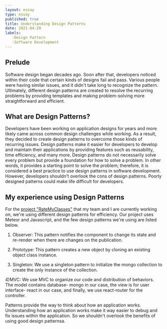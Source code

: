 ```yaml
---
layout: essay
type: essay
published: true
title: Understanding Design Patterns
date: 2021-04-29
labels:
   -Design Pattern
   -Software Development
---
```



## Prelude
Software design began decades ago. Soon after that, developers noticed within their code that certain kinds of designs fail and pass.  Various people were having similar issues, and it didn't take long to recognize the pattern. Ultimately, different design patterns are created to resolve the recurring problems by providing templates and making problem-solving more straightforward and efficient. 

## What are Design Patterns?  
Developers have been working on application designs for years and more likely came across common design challenges while working. As a result, they decided to create design patterns to overcome those kinds of recurring issues. Design patterns make it easier for developers to develop and maintain their applications by providing features such as reusability, time efficiency, and many more. Design patterns do not necessarily solve every problem but provide a foundation for how to solve a problem. In other words, it provides a starting point to solve the problem; therefore, it is considered a best practice to use design patterns in software development.  However, developers shouldn't overlook the cons of design patterns. Poorly designed patterns could make life difficult for developers. 

## My experience using Design Patterns
   For the [project "RateMyClasses"](https://rate-my-classes-manoa.github.io/) that my team and I are currently working on, we're using different design patterns for efficiency. Our project uses Meteor and Javascript, and the few design patterns we're using are listed below. 
   
1) Observer: This pattern notifies the component to change its state and re-render when there are changes on the publication.

2) Prototype: This pattern creates a new object by cloning an existing object class instance.  

3) Singleton: We use a singleton pattern to initialize the mongo collection to create the only instance of the collection.

4)MVC: We use MVC to organize our code and distribution of behaviors. The model contains database- mongo in our case, the view is for user interface- react in our case, and finally, we use react-router for the controller.  

 Patterns provide the way to think about how an application works. Understanding how an application works make it way easier to debug and fix issues within the application. So we shouldn't overlook the benefits of using good design patternsa. 
